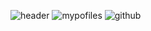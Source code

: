 ![header](https://capsule-render.vercel.app/api?type=Waving&text=HyeYeon%20Profile&color=auto&animation=fadeIn)
![mypofiles](https://github-readme-stats.vercel.app/api?username=yanghyeyeon&theme=blue-green)
![github](https://img.shields.io/badge/GitHub-100000?style=for-the-badge&logo=github&logoColor=white)



